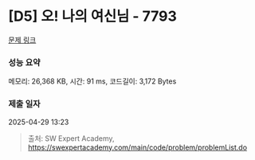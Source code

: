 # [D5] 오! 나의 여신님 - 7793 

[문제 링크](https://swexpertacademy.com/main/code/problem/problemDetail.do?contestProbId=AWsBQpPqMNMDFARG) 

### 성능 요약

메모리: 26,368 KB, 시간: 91 ms, 코드길이: 3,172 Bytes

### 제출 일자

2025-04-29 13:23



> 출처: SW Expert Academy, https://swexpertacademy.com/main/code/problem/problemList.do
